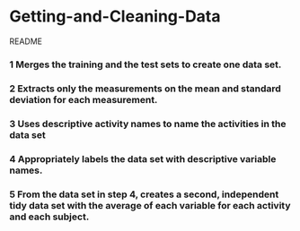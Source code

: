 # Getting-and-Cleaning-Data
README

### 1 Merges the training and the test sets to create one data set.
### 2 Extracts only the measurements on the mean and standard deviation for each measurement.
### 3 Uses descriptive activity names to name the activities in the data set
### 4 Appropriately labels the data set with descriptive variable names.
### 5 From the data set in step 4, creates a second, independent tidy data set with the average of each variable for each activity and each subject.
